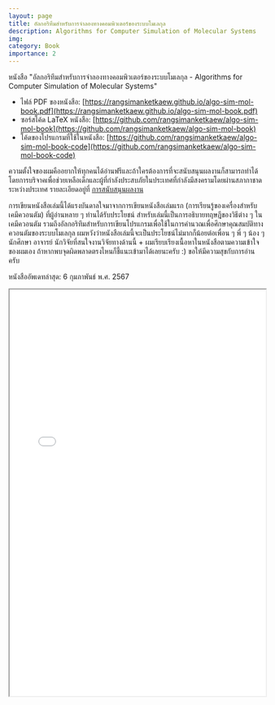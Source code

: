 ```yaml
---
layout: page
title: อัลกอริทึมสำหรับการจำลองทางคอมพิวเตอร์ของระบบโมเลกุล
description: Algorithms for Computer Simulation of Molecular Systems
img: 
category: Book
importance: 2
---
```


หนังสือ "อัลกอริทึมสำหรับการจำลองทางคอมพิวเตอร์ของระบบโมเลกุล - Algorithms for Computer Simulation of Molecular Systems"

- ไฟล์ PDF ของหนังสือ: [https://rangsimanketkaew.github.io/algo-sim-mol-book.pdf](https://rangsimanketkaew.github.io/algo-sim-mol-book.pdf)
- ซอร์สโค้ด LaTeX หนังสือ: [https://github.com/rangsimanketkaew/algo-sim-mol-book](https://github.com/rangsimanketkaew/algo-sim-mol-book)
- โค้ดของโปรแกรมที่ใช้ในหนังสือ: [https://github.com/rangsimanketkaew/algo-sim-mol-book-code](https://github.com/rangsimanketkaew/algo-sim-mol-book-code)

ความตั้งใจของผมคืออยากให้ทุกคนได้อ่านฟรีและถ้าใครต้องการที่จะสนับสนุนผลงานก็สามารถทำได้โดยการบริจาคเพื่อช่วยเหลือเด็กและผู้ที่กำลังประสบภัยในประเทศที่กำลังมีสงครามโดยผ่านสภากาชาดระหว่างประเทศ รายละเอียดอยู่ที่ [การสนับสนุนผลงาน](https://github.com/rangsimanketkaew/ml-qm-book#%E0%B8%AA%E0%B8%99%E0%B8%B1%E0%B8%9A%E0%B8%AA%E0%B8%99%E0%B8%B8%E0%B8%99%E0%B8%9C%E0%B8%A5%E0%B8%87%E0%B8%B2%E0%B8%99)

การเขียนหนังสือเล่มนี้ได้แรงบันดาลใจมาจากการเขียนหนังสือเล่มแรก (การเรียนรู้ของเครื่องสำหรับเคมีควอนตัม) ที่ผู้อ่านหลาย ๆ ท่านได้รับประโยชน์ สำหรับเล่มนี้เป็นการอธิบายทฤษฎีของวิธีต่าง ๆ ในเคมีควอนตัม รวมถึงอัลกอริทึมสำหรับการเขียนโปรแกรมเพื่อใช้ในการคำนวณเพื่อศึกษาคุณสมบัติทางควอนตัมของระบบโมเลกุล
ผมหวังว่าหนังสือเล่มนี้จะเป็นประโยชน์ไม่มากก็น้อยต่อเพื่อน ๆ พี่ ๆ น้อง ๆ นักศึกษา อาจารย์ นักวิจัยที่สนใจงานวิจัยทางด้านนี้ + ผมเรียบเรียงเนื้อหาในหนังสือตามความเข้าใจของผมเอง ถ้าหากพบจุดผิดพลาดตรงไหนก็ชี้แนะเข้ามาได้เลยนะครับ :) ขอให้มีความสุขกับการอ่านครับ

หนังสืออัพเดทล่าสุด: 6 กุมภาพันธ์ พ.ศ. 2567

<iframe width="100%" height="800" src="/assets/book/algo-sim-mol-book.pdf">

